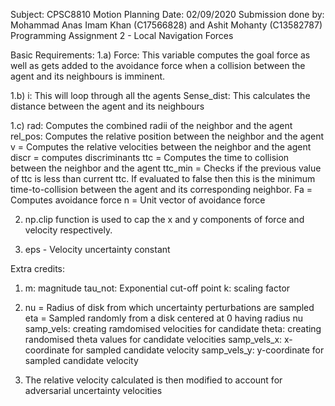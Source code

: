 Subject: CPSC8810 Motion Planning
Date: 02/09/2020
Submission done by: Mohammad Anas Imam Khan (C17566828) and Ashit Mohanty (C13582787)
Programming Assignment 2 - Local Navigation Forces

Basic Requirements:
1.a) Force: This variable computes the goal force as well as gets added to the avoidance force when a collision between the agent and its neighbours is imminent.

1.b) i: This will loop through all the agents 
Sense_dist: This calculates the distance between the agent and its neighbours 

1.c) rad: Computes the combined radii of the neighbor and the agent
rel_pos: Computes the relative position between the neighbor and the agent
v = Computes the relative velocities between the neighbor and the agent
discr = computes discriminants
ttc = Computes the time to collision between the neighbor and the agent
ttc_min = Checks if the previous value of ttc is less than current ttc. If evaluated to false then this is the minimum time-to-collision between the agent and its corresponding neighbor.
Fa = Computes avoidance force
n = Unit vector of avoidance force

2. np.clip function is used to cap the x and y components of force and velocity respectively.

3. eps - Velocity uncertainty constant

Extra credits:

1) m: magnitude
tau_not: Exponential cut-off point
k: scaling factor

2) nu = Radius of disk from which uncertainty perturbations are sampled
eta = Sampled randomly from a disk centered at 0 having radius nu
samp_vels: creating ramdomised velocities for candidate
theta: creating randomised theta values for candidate velocities
samp_vels_x: x-coordinate for sampled candidate velocity
samp_vels_y: y-coordinate for sampled candidate velocity 

3) The relative velocity calculated is then modified to account for adversarial uncertainty velocities